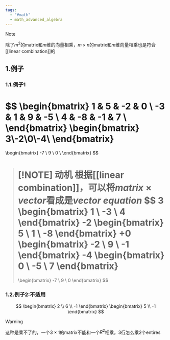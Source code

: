 ```yaml
---
tags:
  - "#math"
  - math_advanced_algebra
---
```


> [!NOTE] 
> 除了$m^2$的matrix和$m$维的向量相乘，$m \times n$的matrix和$m$维向量相乘也是符合[[linear combination]]的

## 1.例子
### 1.1.例子1

$$
\begin{bmatrix}
1 & 5 & -2 & 0 \\
-3 & 1 & 9 & -5 \\
4 & -8 & -1 & 7 \\
\end{bmatrix}
\begin{bmatrix}
3\\-2\\0\\-4\\
\end{bmatrix}
=
\begin{bmatrix}
-7 \\
9 \\
0 \\
\end{bmatrix}
$$

> [!NOTE] 动机
> 根据[[linear combination]]，可以将$matrix \times vector$看成是$vector \ equation$
> $$
> 3
> \begin{bmatrix}
> 1 \\
> -3 \\
> 4
> \end{bmatrix}
> -2
> \begin{bmatrix}
> 5 \\
> 1 \\
> -8
> \end{bmatrix}
> +0
> \begin{bmatrix}
> -2 \\
> 9 \\
> -1
> \end{bmatrix}
> -4
> \begin{bmatrix}
> 0 \\
> -5 \\
> 7
> \end{bmatrix}
> =
> \begin{bmatrix}
> -7 \\
> 9 \\
> 0
> \end{bmatrix}
> $$
> 
> 


### 1.2.例子2:不适用
$$
\begin{bmatrix}
2 \\
6 \\
-1
\end{bmatrix}
\begin{bmatrix}
5 \\
-1
\end{bmatrix}
$$

> [!Warning]
> 这种是乘不了的，一个$3 \times 1$的matrix不能和一个$R^2$相乘，3行怎么乘2个entires

